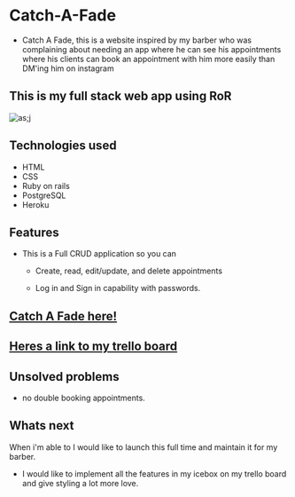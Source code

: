 # Catch-A-Fade
* Catch A Fade, this is a website inspired by my barber who was complaining about needing an app where he can see his appointments where his clients can book an appointment with him more easily than DM'ing him on instagram 

## This is my full stack web app using RoR 
![as;j](https://i.imgur.com/wqJuH0c.png)

## Technologies used 
* HTML
* CSS
* Ruby on rails 
* PostgreSQL
* Heroku 

## Features 
* This is a Full CRUD application so you can 
    * Create, read, edit/update, and delete appointments 

    * Log in and Sign in capability with passwords. 

## [Catch A Fade here!](http://catchafade.herokuapp.com/)

## [Heres a link to my trello board](https://trello.com/b/kKnjwwLh/catchafade)

## Unsolved problems 
* no double booking appointments.

## Whats next 
When i'm able to I would like to launch this full time and maintain it for my barber.

* I would like to implement all the features in my icebox on my trello board and give styling a lot more love.